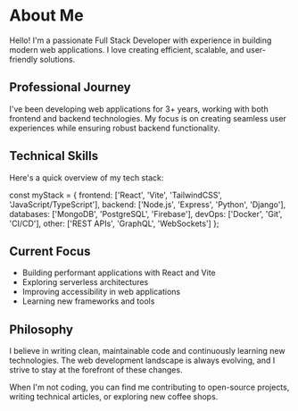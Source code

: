 # About Me
Hello! I'm a passionate Full Stack Developer with experience in building modern web applications. I love creating efficient, scalable, and user-friendly solutions.

## Professional Journey
I've been developing web applications for 3+ years, working with both frontend and backend technologies. My focus is on creating seamless user experiences while ensuring robust backend functionality.

## Technical Skills
Here's a quick overview of my tech stack:

const myStack = {
  frontend: ['React', 'Vite', 'TailwindCSS', 'JavaScript/TypeScript'],
  backend: ['Node.js', 'Express', 'Python', 'Django'],
  databases: ['MongoDB', 'PostgreSQL', 'Firebase'],
  devOps: ['Docker', 'Git', 'CI/CD'],
  other: ['REST APIs', 'GraphQL', 'WebSockets']
};
## Current Focus
- Building performant applications with React and Vite
- Exploring serverless architectures
- Improving accessibility in web applications
- Learning new frameworks and tools
## Philosophy
I believe in writing clean, maintainable code and continuously learning new technologies. The web development landscape is always evolving, and I strive to stay at the forefront of these changes.

When I'm not coding, you can find me contributing to open-source projects, writing technical articles, or exploring new coffee shops.
